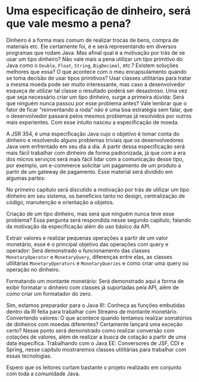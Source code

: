 # Uma especificação de dinheiro, será que vale mesmo a pena?


Dinheiro é a forma mais comum de realizar trocas de bens, compra de materiais etc. Ele certamente foi, é e será representando em diversos programas que rodam Java. Mas afinal qual é a motivação por trás de se usar um tipo dinheiro? Não vale mais a pena utilizar um tipo primitivo do Java como o ```Double```, ```Float```, ```String```, ```BigDecimal```, etc.? Existem soluções melhores que essa? O que acontece com o meu encapsulamento quando se toma decisão de usar tipos primitivos? Usar classes utilitárias para tratar a mesma moeda pode ser muito interessante, mas caso a desenvolvedor esqueça de utilizar tal classe o resultado poderá ser desastroso. Uma vez que seja necessário criar um tipo dinheiro, surge a primeira dúvida: Será que ninguém nunca passou por esse problema antes? Vale lembrar que o fator de ficar “reinventando a roda” não é uma boa estratégia sem falar, que o desenvolvedor passará pelos mesmos problemas já resolvidos por outros mais experientes. Com esse intuito nasceu a especificação de moeda.


A JSR 354, é uma especificação Java cujo o objetivo é tomar conta do dinheiro e resolvendo alguns problemas triviais que os desenvolvedores Java vem enfrentado em seu dia a dia. A partir dessa especificação será mais fácil trabalhar com dinheiro de forma padronizada, já que com a era dos micros serviços será mais fácil lidar com a comunicação desse tipo, por exemplo, um e-commerce solicitar um pagamento de um produto a partir de um gateway de pagamento. Esse material será dividido em algumas partes:

No primeiro capítulo será discutido a motivação por trás de utilizar um tipo dinheiro em seu sistema, os benefícios tanto no design, centralização de código, manutenção e orientação a objetos.

Criação de um tipo dinheiro, mas será que ninguém nunca teve esse problema? Essa pergunta será respondida nesse segundo capítulo, falando da motivação da especificação além do uso básico da API.

Extrair valores e realizar pequenas operações a partir de um valor monetário, esse é o principal objetivo das operações com query e operador: Será demonstrado o funcionamento das classes ```MonetaryOperator``` e ```MonetaryQuery```, diferenças entre elas, as classes utilitárias ```MonetaryOperators``` e ```MonetaryQueries``` e como criar uma query ou operação no dinheiro.

Formatando um montante monetário: Será demonstrado aqui a forma de exibir formatar o dinheiro com classes já suportadas pela API, além de como criar um formatador do zero.

Sim, estamos preparador para o Java 8!: Conheça as funções embutidas dentro da RI feita para trabalhar com Streams de montante monetário.
Convertendo valores: O que acontece quando tentamos realizar somatórios de dinheiros com moedas diferentes? Certamente lançará uma exceção certo? Nesse ponto será demonstrado como realizar conversão com cotações de valores, além de realizar a busca de cotação a partir de uma data específica.
 Trabalhando com o Java EE: Conversores de JSF, CDI e Spring, nesse capítulo mostraremos classes utilitárias para trabalhar com essas tecnologias.

Espero que os leitores curtam bastante o projeto realizado em conjunto com toda a comunidade Java.